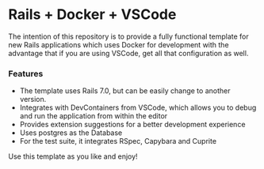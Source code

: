 # Rails + Docker + VSCode

The intention of this repository is to provide a fully functional template for new Rails applications which uses Docker for development with the advantage that if you are using VSCode, get all that configuration as well.

### Features

- The template uses Rails 7.0, but can be easily change to another version.
- Integrates with DevContainers from VSCode, which allows you to debug and run the application from within the editor
- Provides extension suggestions for a better development experience
- Uses postgres as the Database
- For the test suite, it integrates RSpec, Capybara and Cuprite

Use this template as you like and enjoy!
